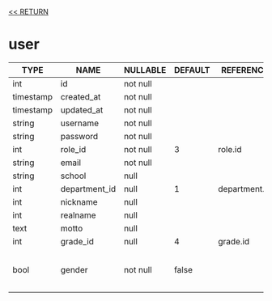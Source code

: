 [<< RETURN](.)

# user

TYPE | NAME | NULLABLE | DEFAULT | REFERENCE | COMMENT
---|---|---|---|---|---
int | id | not null | | |
timestamp | created_at | not null | | |
timestamp | updated_at | not null | | |
string | username | not null | | | UNIQUE
string | password | not null | | |
int | role_id | not null | 3 | role.id |
string | email | not null | | | UNIQUE
string | school | null | | |
int | department_id | null | 1 | department.id |
int | nickname | null | | |
int | realname | null | | |
text | motto | null | | |
int | grade_id | null | 4 | grade.id |
bool | gender | not null | false | | 0(false) for male, 1(true) for female
